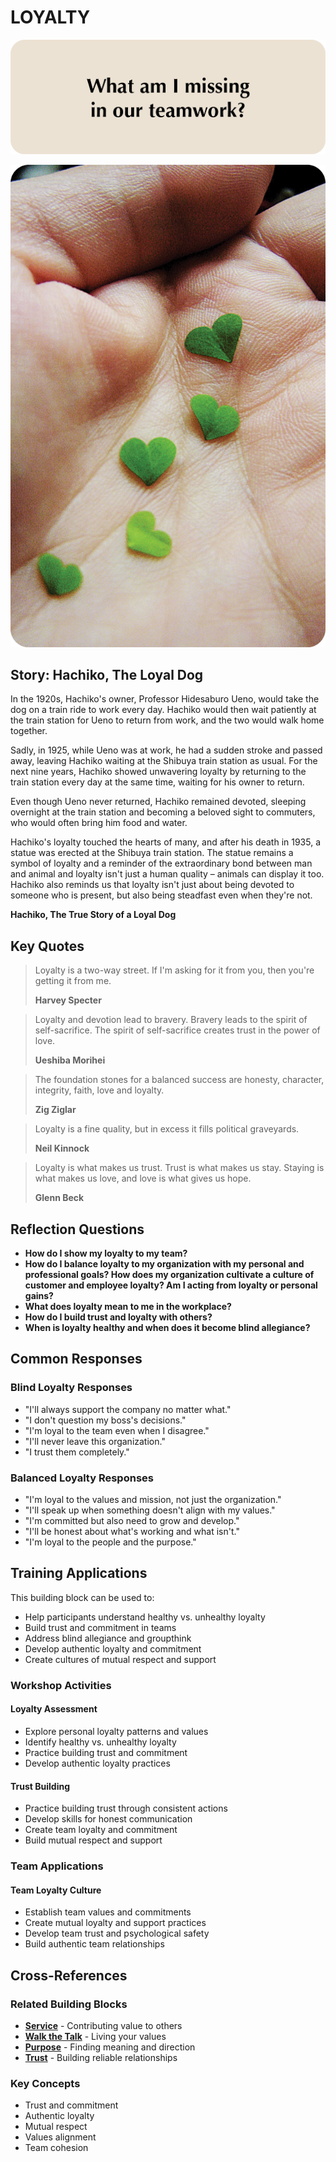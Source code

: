 # LOYALTY

![Loyalty Question Card](SPEAKUP%20QUESTION%20CARDS%20FOR%20AI/SPEAK_UP_question_cards_AI14.png)

![Loyalty Photo Card](SPEAKUP%20PHOTO%20CARDS/SPEAK%20UP_Photo_Cards_VER2_13.png)

## Story: Hachiko, The Loyal Dog

In the 1920s, Hachiko's owner, Professor Hidesaburo Ueno, would take the dog on a train ride to work every day. Hachiko would then wait patiently at the train station for Ueno to return from work, and the two would walk home together.

Sadly, in 1925, while Ueno was at work, he had a sudden stroke and passed away, leaving Hachiko waiting at the Shibuya train station as usual. For the next nine years, Hachiko showed unwavering loyalty by returning to the train station every day at the same time, waiting for his owner to return.

Even though Ueno never returned, Hachiko remained devoted, sleeping overnight at the train station and becoming a beloved sight to commuters, who would often bring him food and water.

Hachiko's loyalty touched the hearts of many, and after his death in 1935, a statue was erected at the Shibuya train station. The statue remains a symbol of loyalty and a reminder of the extraordinary bond between man and animal and loyalty isn't just a human quality – animals can display it too. Hachiko also reminds us that loyalty isn't just about being devoted to someone who is present, but also being steadfast even when they're not.

**Hachiko, The True Story of a Loyal Dog**

## Key Quotes

> Loyalty is a two-way street. If I'm asking for it from you, then you're getting it from me.
> 
> **Harvey Specter**

> Loyalty and devotion lead to bravery. Bravery leads to the spirit of self-sacrifice. The spirit of self-sacrifice creates trust in the power of love.
> 
> **Ueshiba Morihei**

> The foundation stones for a balanced success are honesty, character, integrity, faith, love and loyalty.
> 
> **Zig Ziglar**

> Loyalty is a fine quality, but in excess it fills political graveyards.
> 
> **Neil Kinnock**

> Loyalty is what makes us trust. Trust is what makes us stay. Staying is what makes us love, and love is what gives us hope.
> 
> **Glenn Beck**

## Reflection Questions

- **How do I show my loyalty to my team?**
- **How do I balance loyalty to my organization with my personal and professional goals? How does my organization cultivate a culture of customer and employee loyalty? Am I acting from loyalty or personal gains?**
- **What does loyalty mean to me in the workplace?**
- **How do I build trust and loyalty with others?**
- **When is loyalty healthy and when does it become blind allegiance?**

## Common Responses

### Blind Loyalty Responses
- "I'll always support the company no matter what."
- "I don't question my boss's decisions."
- "I'm loyal to the team even when I disagree."
- "I'll never leave this organization."
- "I trust them completely."

### Balanced Loyalty Responses
- "I'm loyal to the values and mission, not just the organization."
- "I'll speak up when something doesn't align with my values."
- "I'm committed but also need to grow and develop."
- "I'll be honest about what's working and what isn't."
- "I'm loyal to the people and the purpose."

## Training Applications

This building block can be used to:
- Help participants understand healthy vs. unhealthy loyalty
- Build trust and commitment in teams
- Address blind allegiance and groupthink
- Develop authentic loyalty and commitment
- Create cultures of mutual respect and support

### Workshop Activities

#### **Loyalty Assessment**
- Explore personal loyalty patterns and values
- Identify healthy vs. unhealthy loyalty
- Practice building trust and commitment
- Develop authentic loyalty practices

#### **Trust Building**
- Practice building trust through consistent actions
- Develop skills for honest communication
- Create team loyalty and commitment
- Build mutual respect and support

### Team Applications

#### **Team Loyalty Culture**
- Establish team values and commitments
- Create mutual loyalty and support practices
- Develop team trust and psychological safety
- Build authentic team relationships

## Cross-References

### Related Building Blocks
- **[Service](service/README.md)** - Contributing value to others
- **[Walk the Talk](walk-the-talk/README.md)** - Living your values
- **[Purpose](purpose/README.md)** - Finding meaning and direction
- **[Trust](trust/README.md)** - Building reliable relationships

### Key Concepts
- Trust and commitment
- Authentic loyalty
- Mutual respect
- Values alignment
- Team cohesion
